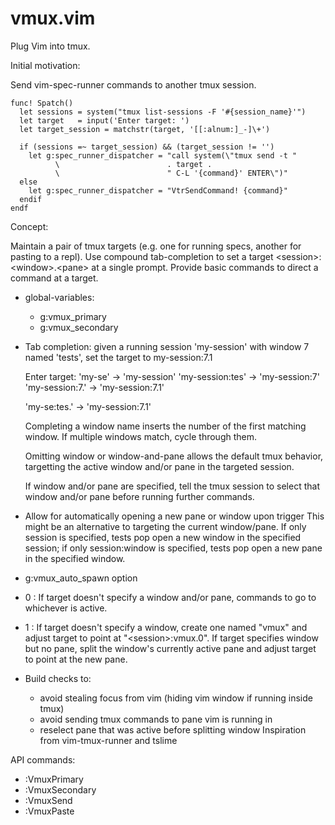 # vmux.vim

Plug Vim into tmux.

Initial motivation:

Send vim-spec-runner commands to another tmux session.

```
func! Spatch()
  let sessions = system("tmux list-sessions -F '#{session_name}'")
  let target   = input('Enter target: ')
  let target_session = matchstr(target, '[[:alnum:]_-]\+')

  if (sessions =~ target_session) && (target_session != '')
    let g:spec_runner_dispatcher = "call system(\"tmux send -t "
          \                        . target .
          \                        " C-L '{command}' ENTER\")"
  else
    let g:spec_runner_dispatcher = "VtrSendCommand! {command}"
  endif
endf
```

Concept:

Maintain a pair of tmux targets (e.g. one for running specs, another
for pasting to a repl). Use compound tab-completion to set a target
\<session>:\<window>.\<pane> at a single prompt. Provide basic commands to
direct a command at a target.

- global-variables:
  * g:vmux_primary
  * g:vmux_secondary
- Tab completion: given a running session 'my-session' with window 7
                  named 'tests', set the target to my-session:7.1

  Enter target:
  'my-se<Tab>'              -> 'my-session'
  'my-session:tes<Tab>'     -> 'my-session:7'
  'my-session:7.<Tab><Tab>' -> 'my-session:7.1'

  'my-se<Tab>:tes<Tab>.<Tab><Tab>' -> 'my-session:7.1'

  Completing a window name inserts the number of the first matching window.
  If multiple windows match, cycle through them.

  Omitting window or window-and-pane allows the default tmux behavior,
  targetting the active window and/or pane in the targeted session.

  If window and/or pane are specified, tell the tmux session to select that
  window and/or pane before running further commands.

- Allow for automatically opening a new pane or window upon trigger
  This might be an alternative to targeting the current window/pane.
  If only session is specified, tests pop open a new window in the
  specified session; if only session:window is specified, tests pop open
  a new pane in the specified window.

- g:vmux_auto_spawn option
- 0 : If target doesn't specify a window and/or pane, commands to go to
  whichever is active.
- 1 : If target doesn't specify a window, create one named "vmux" and
  adjust target to point at "\<session>:vmux.0". If target specifies
  window but no pane, split the window's currently active pane and adjust
  target to point at the new pane.

- Build checks to:
  * avoid stealing focus from vim (hiding vim window if running inside tmux)
  * avoid sending tmux commands to pane vim is running in
  * reselect pane that was active before splitting window
Inspiration from vim-tmux-runner and tslime

API commands:

 - :VmuxPrimary
 - :VmuxSecondary
 - :VmuxSend
 - :VmuxPaste

